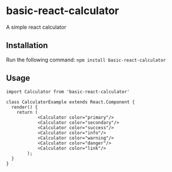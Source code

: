 # basic-react-calculator
A simple react calculator
## Installation
Run the following command:
`npm install basic-react-calculator`

## Usage
```
import Calculator from 'basic-react-calculator'  

class CalculatorExample extends React.Component {
  render() {
    return (
    		<Calculator color="primary"/>
    		<Calculator color="secondary"/>
    		<Calculator color="success"/>
    		<Calculator color="info"/>
    		<Calculator color="warning"/>
    		<Calculator color="danger"/>
    		<Calculator color="link"/>
    	);
  }
}
```